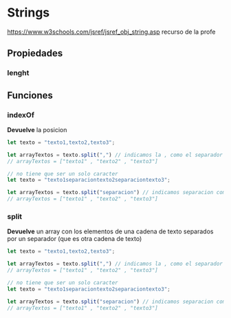 # Strings

https://www.w3schools.com/jsref/jsref_obj_string.asp
recurso de la profe

## Propiedades
### lenght

## Funciones
### indexOf
**Devuelve** la posicion 
```js
let texto = "texto1,texto2,texto3";

let arrayTextos = texto.split(",") // indicamos la , como el separador
// arrayTextos = ["texto1" , "texto2" , "texto3"]

// no tiene que ser un solo caracter
let texto = "texto1separaciontexto2separaciontexto3";

let arrayTextos = texto.split("separacion") // indicamos separacion como el separador
// arrayTextos = ["texto1" , "texto2" , "texto3"]
```
### split
**Devuelve** un array con los elementos de una cadena de texto separados por un separador (que es otra cadena de texto)
```js
let texto = "texto1,texto2,texto3";

let arrayTextos = texto.split(",") // indicamos la , como el separador
// arrayTextos = ["texto1" , "texto2" , "texto3"]

// no tiene que ser un solo caracter
let texto = "texto1separaciontexto2separaciontexto3";

let arrayTextos = texto.split("separacion") // indicamos separacion como el separador
// arrayTextos = ["texto1" , "texto2" , "texto3"]
```